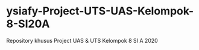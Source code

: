 # ysiafy-Project-UTS-UAS-Kelompok-8-SI20A
Repository khusus Project UAS &amp; UTS Kelompok 8 SI A 2020
